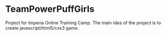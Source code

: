 TeamPowerPuffGirls
==================

Project for Imperia Online Training Camp.
The main idea of the project is to create javascript/html5/css3 game.
